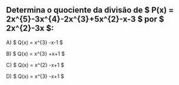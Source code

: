 ## Determina o quociente  da divisão de $ P(x) = 2x^{5}-3x^{4}-2x^{3}+5x^{2}-x-3 $ por $ 2x^{2}-3x $: 

A) $ Q(x) = x^{3} -x-1  $

B) $ Q(x) = x^{3} +x+1  $ 

C) $ Q(x) = x^{2} -x+1  $

D) $ Q(x) = x^{3} -x+1  $
